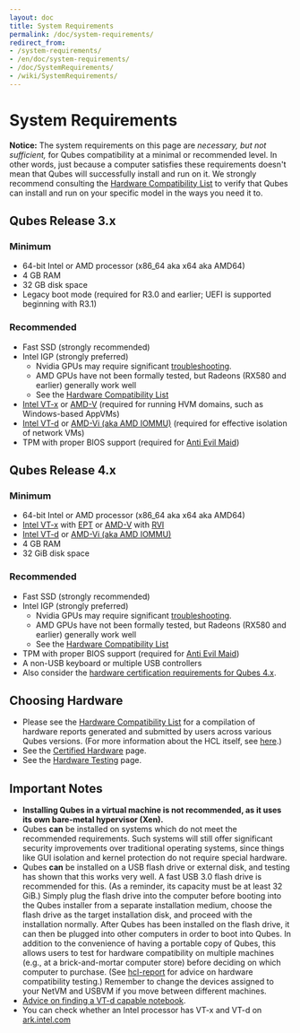 ```yaml
---
layout: doc
title: System Requirements
permalink: /doc/system-requirements/
redirect_from:
- /system-requirements/
- /en/doc/system-requirements/
- /doc/SystemRequirements/
- /wiki/SystemRequirements/
---
```


# System Requirements #

<div class="alert alert-warning" role="alert">
  <i class="fa fa-exclamation-triangle"></i>
  <b>Notice:</b>
  The system requirements on this page are <em>necessary, but not sufficient,</em> for Qubes compatibility at a minimal or recommended level.
  In other words, just because a computer satisfies these requirements doesn't mean that Qubes will successfully install and run on it.
  We strongly recommend consulting the <a href="/hcl/">Hardware Compatibility List</a> to verify that Qubes can install and run on your specific model in the ways you need it to.
</div>

## Qubes Release 3.x ##

### Minimum ###

 * 64-bit Intel or AMD processor (x86\_64 aka x64 aka AMD64)
 * 4 GB RAM
 * 32 GB disk space
 * Legacy boot mode (required for R3.0 and earlier; UEFI is supported beginning with R3.1)

### Recommended ###

 * Fast SSD (strongly recommended)
 * Intel IGP (strongly preferred)
   * Nvidia GPUs may require significant [troubleshooting][nvidia].
   * AMD GPUs have not been formally tested, but Radeons (RX580 and earlier) generally work well
   * See the [Hardware Compatibility List]
 * [Intel VT-x] or [AMD-V] (required for running HVM domains, such as Windows-based AppVMs)
 * [Intel VT-d] or [AMD-Vi (aka AMD IOMMU)] (required for effective isolation of network VMs)
 * TPM with proper BIOS support (required for [Anti Evil Maid])

## Qubes Release 4.x ##

### Minimum ###

 * 64-bit Intel or AMD processor (x86\_64 aka x64 aka AMD64)
 * [Intel VT-x] with [EPT] or [AMD-V] with [RVI]
 * [Intel VT-d] or [AMD-Vi (aka AMD IOMMU)]
 * 4 GB RAM
 * 32 GiB disk space

### Recommended ###

 * Fast SSD (strongly recommended)
 * Intel IGP (strongly preferred)
   * Nvidia GPUs may require significant [troubleshooting][nvidia].
   * AMD GPUs have not been formally tested, but Radeons (RX580 and earlier) generally work well
   * See the [Hardware Compatibility List]
 * TPM with proper BIOS support (required for [Anti Evil Maid])
 * A non-USB keyboard or multiple USB controllers
 * Also consider the [hardware certification requirements for Qubes 4.x].

## Choosing Hardware ##

 * Please see the [Hardware Compatibility List] for a compilation of hardware reports generated and submitted by users across various Qubes versions.
   (For more information about the HCL itself, see [here][hcl-doc].)
 * See the [Certified Hardware] page.
 * See the [Hardware Testing] page.

## Important Notes ##

 * **Installing Qubes in a virtual machine is not recommended, as it uses its own bare-metal hypervisor (Xen).**
 * Qubes **can** be installed on systems which do not meet the recommended requirements.
   Such systems will still offer significant security improvements over traditional operating systems, since things like GUI isolation and kernel protection do not require special hardware.
 * Qubes **can** be installed on a USB flash drive or external disk, and testing has shown that this works very well. A fast USB 3.0 flash drive is recommended for this.
   (As a reminder, its capacity must be at least 32 GiB.)
   Simply plug the flash drive into the computer before booting into the Qubes installer from a separate installation medium, choose the flash drive as the target installation disk, and proceed with the installation normally.
   After Qubes has been installed on the flash drive, it can then be plugged into other computers in order to boot into Qubes.
   In addition to the convenience of having a portable copy of Qubes, this allows users to test for hardware compatibility on multiple machines (e.g., at a brick-and-mortar computer
   store) before deciding on which computer to purchase.
   (See [hcl-report] for advice on hardware compatibility testing.)
   Remember to change the devices assigned to your NetVM and USBVM if you move between different machines.
 * [Advice on finding a VT-d capable notebook][vt-d-notebook].
 * You can check whether an Intel processor has VT-x and VT-d on [ark.intel.com](https://ark.intel.com/content/www/us/en/ark.html#@Processors)


[nvidia]: /doc/install-nvidia-driver/
[hardware certification requirements for Qubes 4.x]: /news/2016/07/21/new-hw-certification-for-q4/
[Certified Hardware]: /doc/certified-hardware/
[Hardware Testing]: /doc/hardware-testing/
[Hardware Compatibility List]: /hcl/
[hcl-doc]: /doc/hcl/
[hcl-report]: /doc/hcl/#generating-and-submitting-new-reports
[Anti Evil Maid]: /doc/anti-evil-maid/
[live USB]: /doc/live-usb/
[#230]: https://github.com/QubesOS/qubes-issues/issues/230
[vt-d-notebook]: https://groups.google.com/d/msg/qubes-users/Sz0Nuhi4N0o/ZtpJdoc0OY8J
[Intel VT-x]: https://en.wikipedia.org/wiki/X86_virtualization#Intel_virtualization_.28VT-x.29
[AMD-V]: https://en.wikipedia.org/wiki/X86_virtualization#AMD_virtualization_.28AMD-V.29
[Intel VT-d]: https://en.wikipedia.org/wiki/X86_virtualization#Intel-VT-d
[AMD-Vi (aka AMD IOMMU)]: https://en.wikipedia.org/wiki/X86_virtualization#I.2FO_MMU_virtualization_.28AMD-Vi_and_Intel_VT-d.29
[EPT]: https://en.wikipedia.org/wiki/Second_Level_Address_Translation#Extended_Page_Tables
[RVI]: https://en.wikipedia.org/wiki/Second_Level_Address_Translation#Rapid_Virtualization_Indexing

